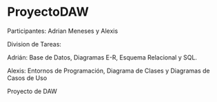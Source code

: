 # ProyectoDAW

Participantes: Adrian Meneses y Alexis

Division de Tareas:

Adrián: Base de Datos, Diagramas E-R, Esquema Relacional y SQL.

Alexis: Entornos de Programación, Diagrama de Clases y Diagramas de Casos de Uso

Proyecto de DAW 
